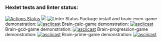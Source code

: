 ### Hexlet tests and linter status:
[![Actions Status](https://github.com/isbushcar/python-project-lvl1/workflows/hexlet-check/badge.svg)](https://github.com/isbushcar/python-project-lvl1/actions)
<a href="https://codeclimate.com/github/codeclimate/codeclimate/maintainability"><img src="https://api.codeclimate.com/v1/badges/a99a88d28ad37a79dbf6/maintainability" /></a>
![Linter Status](https://github.com/isbushcar/python-project-lvl1/actions/workflows/make-linter.yml/badge.svg)
Package install and brain-even-game demonstration:
[![asciicast](https://asciinema.org/a/7W1X4LFWtD7ZqHhi2rokuqQYa.svg)](https://asciinema.org/a/7W1X4LFWtD7ZqHhi2rokuqQYa)
Brain-calc-game demonstration:
[![asciicast](https://asciinema.org/a/81ISdXiZABommxi0khoi02Qe3.svg)](https://asciinema.org/a/81ISdXiZABommxi0khoi02Qe3)
Brain-gcd-game demonstration:
[![asciicast](https://asciinema.org/a/KQ97yl1CoEDJeNWy688Gs5Qb0.svg)](https://asciinema.org/a/KQ97yl1CoEDJeNWy688Gs5Qb0)
Brain-progression-game demonstration:
[![asciicast](https://asciinema.org/a/IGM5gRiITCZwTesEelc7ygTHf.svg)](https://asciinema.org/a/IGM5gRiITCZwTesEelc7ygTHf)
Brain-prime-game demonstration:
[![asciicast](https://asciinema.org/a/Ka94wtoDSVSYK3Cnh49hh93Nj.svg)](https://asciinema.org/a/Ka94wtoDSVSYK3Cnh49hh93Nj)
